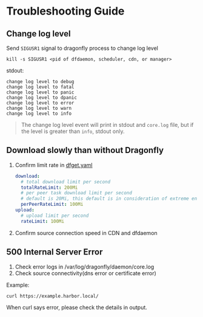 # Troubleshooting Guide

## Change log level

Send `SIGUSR1` signal to dragonfly process to change log level

```shell
kill -s SIGUSR1 <pid of dfdaemon, scheduler, cdn, or manager>
```

stdout:
```text
change log level to debug
change log level to fatal
change log level to panic
change log level to dpanic
change log level to error
change log level to warn
change log level to info
```

> The change log level event will print in stdout and `core.log` file, but if the level is greater than `info`, stdout only.

## Download slowly than without Dragonfly

1. Confirm limit rate in [dfget.yaml](https://github.com/dragonflyoss/Dragonfly2/blob/main/docs/en/deployment/configuration/dfget.yaml#L65)

    ```yaml
    download:
      # total download limit per second
      totalRateLimit: 200Mi
      # per peer task download limit per second
      # default is 20Mi, this default is in consideration of extreme environments
      perPeerRateLimit: 100Mi 
    upload:
      # upload limit per second
      rateLimit: 100Mi
    ```

2. Confirm source connection speed in CDN and dfdaemon

## 500 Internal Server Error

1. Check error logs in /var/log/dragonfly/daemon/core.log
2. Check source connectivity(dns error or certificate error)

Example:

```shell
curl https://example.harbor.local/
```

When curl says error, please check the details in output.
